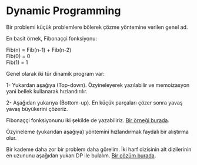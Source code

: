 Dynamic Programming
===================

Bir problemi küçük problemlere bölerek çözme yöntemine verilen genel ad.  

En basit örnek, Fibonaççi fonksiyonu:  

Fib(n) = Fib(n-1) + Fib(n-2)  
Fib(0) = 0  
Fib(1) = 1  

Genel olarak iki tür dinamik program var:

1- Yukardan aşağıya (Top-down). Özyineleyerek yazılabilir ve memoizasyon yani bellek kullanarak hızlandırılır.  

2- Aşağıdan yukarıya (Bottom-up). En küçük parçaları çözer sonra yavaş yavaş büyükerini çözeriz.

Fibonaççi fonksiyonunu iki şekilde de yazabiliriz. [Bir örneği burada](https://onlinegdb.com/bQ9X2XKZd). 

Özyineleme (yukarıdan aşağıya) yöntemini hızlandırmak faydalı bir alıştırma olur. 

Bir kademe daha zor bir problem daha görelim. İki harf dizisinin alt dizilerinin en uzununu aşağıdan yukarı DP ile bulalım. [Bir çözüm burada](...).

